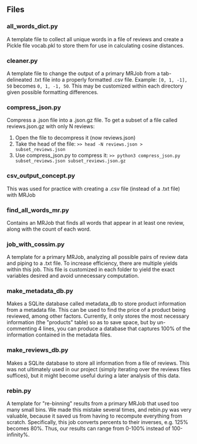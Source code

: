 ## Files ##

### all_words_dict.py ###

A template file to collect all unique words in a file of reviews and create a Pickle file vocab.pkl to store them for use in calculating cosine distances.

### cleaner.py ###

A template file to change the output of a primary MRJob from a tab-delineated .txt file into a properly formatted .csv file. Example: `[0, 1, -1],   50` becomes `0, 1, -1, 50`. This may be customized within each directory given possible formatting differences.

### compress_json.py ###

Compress a .json file into a .json.gz file. To get a subset of a file called reviews.json.gz with only N reviews:
1) Open the file to decompress it (now reviews.json)
2) Take the head of the file: `>> head -N reviews.json > subset_reviews.json`
3) Use compress_json.py to compress it: `>> python3 compress_json.py subset_reviews.json subset_reviews.json.gz`

### csv_output_concept.py ###

This was used for practice with creating a .csv file (instead of a .txt file) with MRJob

### find_all_words_mr.py ###

Contains an MRJob that finds all words that appear in at least one review, along with the count of each word.

### job_with_cossim.py ###

A template for a primary MRJob, analyzing all possible pairs of review data and piping to a .txt file. To increase efficiency, there are multiple yields within this job. This file is customized in each folder to yield the exact variables desired and avoid unnecessary computation.

### make_metadata_db.py ###

Makes a SQLite database called metadata_db to store product information from a metadata file. This can be used to find the price of a product being reviewed, among other factors. Currently, it only stores the most necessary information (the "products" table) so as to save space, but by un-commenting 4 lines, you can produce a database that captures 100% of the information contained in the metadata files.

### make_reviews_db.py ###

Makes a SQLite database to store all information from a file of reviews. This was not ultimately used in our project (simply iterating over the reviews files suffices), but it might become useful during a later analysis of this data.

### rebin.py ###

A template for "re-binning" results from a primary MRJob that used too many small bins. We made this mistake several times, and rebin.py was very valuable, because it saved us from having to recompute everything from scratch. Specifically, this job converts percents to their inverses, e.g. 125% becomes 80%. Thus, our results can range from 0-100% instead of 100-infinity%.
